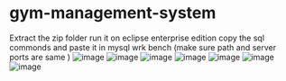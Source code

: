 # gym-management-system

Extract the zip folder 
run it on eclipse enterprise edition
copy the sql commonds and paste it in mysql wrk bench (make sure path and server ports are same )
![image](https://user-images.githubusercontent.com/82384249/232325017-9b4ae09b-54d9-48e0-bf81-edeb77bc20b9.png)
![image](https://user-images.githubusercontent.com/82384249/232325022-110574b1-f5de-4c70-a92d-58d284d48e7e.png)
![image](https://user-images.githubusercontent.com/82384249/232325025-461adb27-448d-4fb8-9953-3f9413c3e4a0.png)
![image](https://user-images.githubusercontent.com/82384249/232325032-f887dfd6-b479-4870-9288-f112e37cc238.png)
![image](https://user-images.githubusercontent.com/82384249/232325041-db22383d-6688-4d8b-a7bd-8c563c1d3c23.png)
![image](https://user-images.githubusercontent.com/82384249/232325051-d5683f40-d8fe-47f4-8381-1207dfb9cc4d.png)
![image](https://user-images.githubusercontent.com/82384249/232325058-dd1d4249-39c1-47f1-8ff4-e1bc20a709ad.png)
